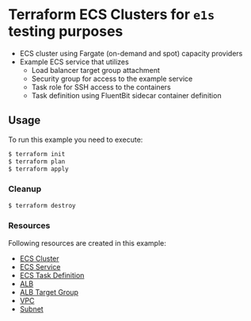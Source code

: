 # Terraform ECS Clusters for `e1s` testing purposes

- ECS cluster using Fargate (on-demand and spot) capacity providers
- Example ECS service that utilizes
  - Load balancer target group attachment
  - Security group for access to the example service
  - Task role for SSH access to the containers
  - Task definition using FluentBit sidecar container definition

## Usage

To run this example you need to execute:

```bash
$ terraform init
$ terraform plan
$ terraform apply
```

### Cleanup

```bash
$ terraform destroy
```

### Resources

Following resources are created in this example:

- [ECS Cluster](https://registry.terraform.io/providers/hashicorp/aws/latest/docs/resources/ecs_cluster)
- [ECS Service](https://registry.terraform.io/providers/hashicorp/aws/latest/docs/resources/ecs_service)
- [ECS Task Definition](https://registry.terraform.io/providers/hashicorp/aws/latest/docs/resources/ecs_task_definition)
- [ALB](https://registry.terraform.io/providers/hashicorp/aws/latest/docs/resources/lb)
- [ALB Target Group](https://registry.terraform.io/providers/hashicorp/aws/latest/docs/resources/lb_target_group)
- [VPC](https://registry.terraform.io/providers/hashicorp/aws/latest/docs/resources/vpc)
- [Subnet](https://registry.terraform.io/providers/hashicorp/aws/latest/docs/resources/subnet)